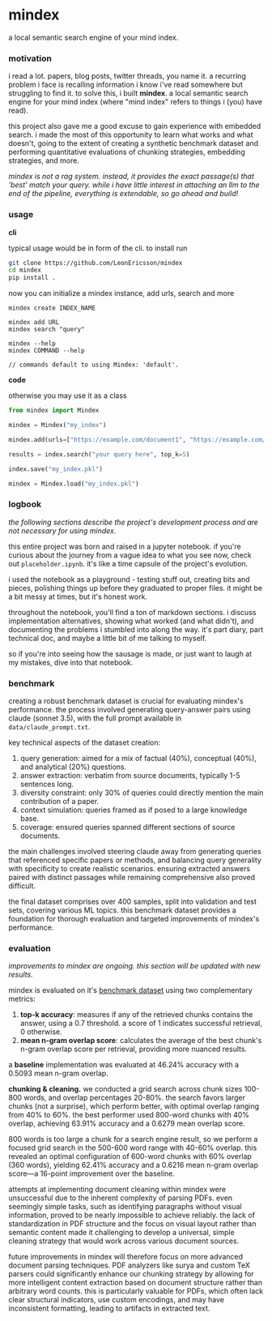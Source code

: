 # mindex
a local semantic search engine of your mind index.

### motivation
i read a lot. papers, blog posts, twitter threads, you name it. a recurring problem i face is recalling information i know i've read somewhere but struggling to find it. to solve this, i built **mindex**. a local semantic search engine for your mind index (where "mind index" refers to things i (you) have read).

this project also gave me a good excuse to gain experience with embedded search. i made the most of this opportunity to learn what works and what doesn't, going to the extent of creating a synthetic benchmark dataset and performing quantitative evaluations of chunking strategies, embedding strategies, and more.

_mindex is not a rag system. instead, it provides the exact passage(s) that 'best' match your query. while i have little interest in attaching an llm to the end of the pipeline, everything is extendable, so go ahead and build!_

### usage

**cli**

typical usage would be in form of the cli. to install run

```bash
git clone https://github.com/LeonEricsson/mindex
cd mindex
pip install .
```
now you can initialize a mindex instance, add urls, search and more

```
mindex create INDEX_NAME

mindex add URL
mindex search "query"

mindex --help
mindex COMMAND --help

// commands default to using Mindex: 'default'.
```

**code**

otherwise you may use it as a class

```python
from mindex import Mindex

mindex = Mindex("my_index")

mindex.add(urls=["https://example.com/document1", "https://example.com/document2"])

results = index.search("your query here", top_k=5)

index.save("my_index.pkl")

mindex = Mindex.load("my_index.pkl")
```

### logbook
*the following sections describe the project's development process and are not necessary for using mindex.*

this entire project was born and raised in a jupyter notebook. if you're curious about the journey from a vague idea to what you see now, check out `placeholder.ipynb`. it's like a time capsule of the project's evolution.

i used the notebook as a playground - testing stuff out, creating bits and pieces, polishing things up before they graduated to proper files. it might be a bit messy at times, but it's honest work.

throughout the notebook, you'll find a ton of markdown sections. i discuss implementation alternatives, showing what worked (and what  didn't), and documenting the problems i stumbled into along the way. it's part diary, part technical doc, and maybe a little bit of me talking to myself.

so if you're into seeing how the sausage is made, or just want to laugh at my mistakes, dive into that notebook.

### benchmark
creating a robust benchmark dataset is crucial for evaluating mindex's performance. the process involved generating query-answer pairs using claude (sonnet 3.5), with the full prompt available in `data/claude_prompt.txt`.

key technical aspects of the dataset creation:

1. query generation: aimed for a mix of factual (40%), conceptual (40%), and analytical (20%) questions.
2. answer extraction: verbatim from source documents, typically 1-5 sentences long.
3. diversity constraint: only 30% of queries could directly mention the main contribution of a paper.
4. context simulation: queries framed as if posed to a large knowledge base.
5. coverage: ensured queries spanned different sections of source documents.

the main challenges involved steering claude away from generating queries that referenced specific papers or methods, and balancing query generality with specificity to create realistic scenarios. ensuring extracted answers paired with distinct passages while remaining comprehensive also proved difficult.

the final dataset comprises over 400 samples, split into validation and test sets, covering various ML topics. this benchmark dataset provides a foundation for thorough evaluation and targeted improvements of mindex's performance.

### evaluation
_improvements to mindex are ongoing. this section will be updated with new results._

mindex is evaluated on it's [benchmark dataset](#benchmark) using two complementary metrics:

1. **top-k accuracy**: measures if any of the retrieved chunks contains the answer, using a 0.7 threshold. a score of 1 indicates successful retrieval, 0 otherwise.
2. **mean n-gram overlap score**: calculates the average of the best chunk's n-gram overlap score per retrieval, providing more nuanced results.

a **baseline** implementation was evaluated at 46.24% accuracy with a 0.5093 mean n-gram overlap.

**chunking & cleaning.** we conducted a grid search across chunk sizes 100-800 words, and overlap percentages 20-80%. the search favors larger chunks (not a surprise), which perform better, with optimal overlap ranging from 40% to 60%. the best performer used 800-word chunks with 40% overlap, achieving 63.91% accuracy and a 0.6279 mean overlap score.

800 words is too large a chunk for a search engine result, so we perform a focused grid search in the 500-600 word range with 40-60% overlap. this revealed an optimal configuration of 600-word chunks with 60% overlap (360 words), yielding 62.41% accuracy and a 0.6216 mean n-gram overlap score—a 16-point improvement over the baseline.

attempts at implementing document cleaning within mindex were unsuccessful due to the inherent complexity of parsing PDFs. even seemingly simple tasks, such as identifying paragraphs without visual information, proved to be nearly impossible to achieve reliably. the lack of standardization in PDF structure and the focus on visual layout rather than semantic content made it challenging to develop a universal, simple cleaning strategy that would work across various document sources.

future improvements in mindex will therefore focus on more advanced document parsing techniques. PDF analyzers like surya and custom TeX parsers could significantly enhance our chunking strategy by allowing for more intelligent content extraction based on document structure rather than arbitrary word counts. this is particularly valuable for PDFs, which often lack clear structural indicators, use custom encodings, and may have inconsistent formatting, leading to artifacts in extracted text.